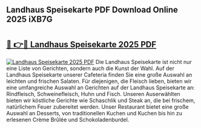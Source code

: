 ## Landhaus Speisekarte PDF Download Online 2025 iXB7G

# <h2><a href="http://gce9ac.nevu.top/?p=Landhaus+Speisekarte">🔗 👉🔴 Landhaus Speisekarte 2025 PDF</a></h2>

[![Landhaus Speisekarte 2025 PDF](https://i.imgur.com/dBaPXMq.png)](http://gce9ac.nevu.top/?p=Landhaus+Speisekarte)
Die Landhaus Speisekarte ist nicht nur eine Liste von Gerichten, sondern auch die Kunst der Wahl. Auf der Landhaus Speisekarte unserer Cafeteria finden Sie eine große Auswahl an leichten und frischen Salaten. Für diejenigen, die Fleisch lieben, bieten wir eine umfangreiche Auswahl an Gerichten auf der Landhaus Speisekarte an: Rindfleisch, Schweinefleisch, Huhn und Fisch. Unseren Auserwählten bieten wir köstliche Gerichte wie Schaschlik und Steak an, die bei frischem, natürlichem Feuer zubereitet werden. Unser Restaurant bietet eine große Auswahl an Desserts, von traditionellen Kuchen und Kuchen bis hin zu erlesenen Crème Brûlée und Schokoladenburdel.
